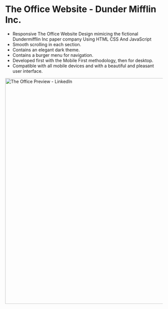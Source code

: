 # The Office Website - Dunder Mifflin Inc.

- Responsive The Office Website Design mimicing the fictional Dundermifflin Inc paper company Using HTML CSS And JavaScript
- Smooth scrolling in each section.
- Contains an elegant dark theme.
- Contains a burger menu for navigation.
- Developed first with the Mobile First methodology, then for desktop.
- Compatible with all mobile devices and with a beautiful and pleasant user interface.

<img width="1280" height="720" alt="The Office Preview - LinkedIn" src="https://github.com/user-attachments/assets/2ed967c5-5fb3-4315-a165-3ba2636508bf" />

